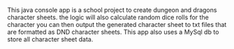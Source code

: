 This java console app is a school project to create dungeon and dragons character sheets.
the logic will also calculate random dice rolls for the character you can then output the generated character sheet to txt files that are formatted
as DND character sheets. This app also uses a MySql db  to store all character sheet data.

